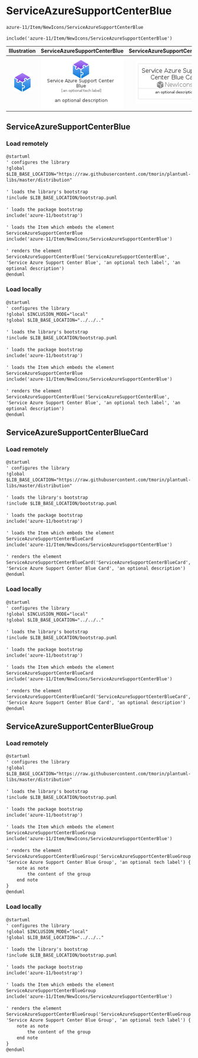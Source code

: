# ServiceAzureSupportCenterBlue


```text
azure-11/Item/NewIcons/ServiceAzureSupportCenterBlue
```

```text
include('azure-11/Item/NewIcons/ServiceAzureSupportCenterBlue')
```



| Illustration | ServiceAzureSupportCenterBlue | ServiceAzureSupportCenterBlueCard | ServiceAzureSupportCenterBlueGroup |
| :---: | :---: | :---: | :---: |
| ![illustration for Illustration](../../../azure-11/Item/NewIcons/ServiceAzureSupportCenterBlue.png) | ![illustration for ServiceAzureSupportCenterBlue](../../../azure-11/Item/NewIcons/ServiceAzureSupportCenterBlue.Local.png) | ![illustration for ServiceAzureSupportCenterBlueCard](../../../azure-11/Item/NewIcons/ServiceAzureSupportCenterBlueCard.Local.png) | ![illustration for ServiceAzureSupportCenterBlueGroup](../../../azure-11/Item/NewIcons/ServiceAzureSupportCenterBlueGroup.Local.png) |




## ServiceAzureSupportCenterBlue

### Load remotely
```plantuml
@startuml
' configures the library
!global $LIB_BASE_LOCATION="https://raw.githubusercontent.com/tmorin/plantuml-libs/master/distribution"

' loads the library's bootstrap
!include $LIB_BASE_LOCATION/bootstrap.puml

' loads the package bootstrap
include('azure-11/bootstrap')

' loads the Item which embeds the element ServiceAzureSupportCenterBlue
include('azure-11/Item/NewIcons/ServiceAzureSupportCenterBlue')

' renders the element
ServiceAzureSupportCenterBlue('ServiceAzureSupportCenterBlue', 'Service Azure Support Center Blue', 'an optional tech label', 'an optional description')
@enduml
```

### Load locally
```plantuml
@startuml
' configures the library
!global $INCLUSION_MODE="local"
!global $LIB_BASE_LOCATION="../../.."

' loads the library's bootstrap
!include $LIB_BASE_LOCATION/bootstrap.puml

' loads the package bootstrap
include('azure-11/bootstrap')

' loads the Item which embeds the element ServiceAzureSupportCenterBlue
include('azure-11/Item/NewIcons/ServiceAzureSupportCenterBlue')

' renders the element
ServiceAzureSupportCenterBlue('ServiceAzureSupportCenterBlue', 'Service Azure Support Center Blue', 'an optional tech label', 'an optional description')
@enduml
```

## ServiceAzureSupportCenterBlueCard

### Load remotely
```plantuml
@startuml
' configures the library
!global $LIB_BASE_LOCATION="https://raw.githubusercontent.com/tmorin/plantuml-libs/master/distribution"

' loads the library's bootstrap
!include $LIB_BASE_LOCATION/bootstrap.puml

' loads the package bootstrap
include('azure-11/bootstrap')

' loads the Item which embeds the element ServiceAzureSupportCenterBlueCard
include('azure-11/Item/NewIcons/ServiceAzureSupportCenterBlue')

' renders the element
ServiceAzureSupportCenterBlueCard('ServiceAzureSupportCenterBlueCard', 'Service Azure Support Center Blue Card', 'an optional description')
@enduml
```

### Load locally
```plantuml
@startuml
' configures the library
!global $INCLUSION_MODE="local"
!global $LIB_BASE_LOCATION="../../.."

' loads the library's bootstrap
!include $LIB_BASE_LOCATION/bootstrap.puml

' loads the package bootstrap
include('azure-11/bootstrap')

' loads the Item which embeds the element ServiceAzureSupportCenterBlueCard
include('azure-11/Item/NewIcons/ServiceAzureSupportCenterBlue')

' renders the element
ServiceAzureSupportCenterBlueCard('ServiceAzureSupportCenterBlueCard', 'Service Azure Support Center Blue Card', 'an optional description')
@enduml
```

## ServiceAzureSupportCenterBlueGroup

### Load remotely
```plantuml
@startuml
' configures the library
!global $LIB_BASE_LOCATION="https://raw.githubusercontent.com/tmorin/plantuml-libs/master/distribution"

' loads the library's bootstrap
!include $LIB_BASE_LOCATION/bootstrap.puml

' loads the package bootstrap
include('azure-11/bootstrap')

' loads the Item which embeds the element ServiceAzureSupportCenterBlueGroup
include('azure-11/Item/NewIcons/ServiceAzureSupportCenterBlue')

' renders the element
ServiceAzureSupportCenterBlueGroup('ServiceAzureSupportCenterBlueGroup', 'Service Azure Support Center Blue Group', 'an optional tech label') {
    note as note
        the content of the group
    end note
}
@enduml
```

### Load locally
```plantuml
@startuml
' configures the library
!global $INCLUSION_MODE="local"
!global $LIB_BASE_LOCATION="../../.."

' loads the library's bootstrap
!include $LIB_BASE_LOCATION/bootstrap.puml

' loads the package bootstrap
include('azure-11/bootstrap')

' loads the Item which embeds the element ServiceAzureSupportCenterBlueGroup
include('azure-11/Item/NewIcons/ServiceAzureSupportCenterBlue')

' renders the element
ServiceAzureSupportCenterBlueGroup('ServiceAzureSupportCenterBlueGroup', 'Service Azure Support Center Blue Group', 'an optional tech label') {
    note as note
        the content of the group
    end note
}
@enduml
```

